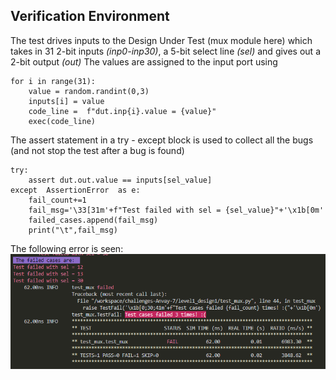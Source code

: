 ## Verification Environment
The test drives inputs to the Design Under Test (mux module here) which takes in  31 2-bit inputs *(inp0-inp30)*, a 5-bit select line *(sel)* and gives out a 2-bit output *(out)*
The values are assigned to the input port using

    for i in range(31):
	    value = random.randint(0,3)
	    inputs[i] = value
	    code_line =  f"dut.inp{i}.value = {value}"
	    exec(code_line)

The assert statement in a try - except block is used to collect all the bugs (and not stop the test after a bug is found)

    try:
	    assert dut.out.value == inputs[sel_value]
    except  AssertionError  as e:
    	fail_count+=1
	    fail_msg='\33[31m'+f"Test failed with sel = {sel_value}"+'\x1b[0m'
	    failed_cases.append(fail_msg)
	    print("\t",fail_msg)

The following error is seen:
<img src="./images/mux_error.PNG" alt="Mux error" />
